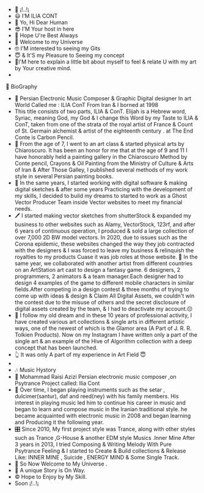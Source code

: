- 👋 ¡!..!¡
- 😃 I’M ILIA CONT
- 🌹 Yo, Hi Dear Human
- 😎 I'M Your host in here
- 🙋‍ Hope U're Best Always 
- 🤠 Welcome to my Universe
- 🤓 I'M interested to seeing my Gits
- 😇 & It'S my Pleasure to Seeing my concept
- 🚆I'M here to explain a little bit about myself to feel & relate U with my art by Your creative mind.
- 
🧬 BioGraphy
- 🤖 Persian Electronic Music Composer & Graphic Digital designer In art World Called me : ILIA ConT From Iran & I borned at 1998
- This title consists of two parts, ILIA & ConT.  Elijah is a Hebrew word, Syriac, meaning God, my God & I change this Word by my Taste to ILIA & ConT, taken from one of the strata of the royal artist of France & Count of St. Germain alchemist & artist of the eighteenth century . at The End Conte is Carbon Pencil.
- 🎨 From the age of 7, I went to an art class & started physical arts by Chiaroscuro. It has been an honor for me that at the age of 9 and 11 I have honorably held a painting gallery in the Chiaroscuro Method by Conte pencil, Crayons & Oil Painting from the Ministry of Culture & Arts of Iran & After Those Galley, I published several methods of my work style in several Persian painting books. 
- 👾 In the same years, I started working with digital software & making digital sketches & after some years Practicing with the development of my skills, I decided to build my dreams to started to work as a Ghost Vector Producer Team inside Vector websites to meet my financial needs.
- 🖊 I started making vector sketches from shutterStock & expanded my business to other websites such as Alamy, VectorStock, 123rf, and after 6 years of continuous operation, I produced & sold a large collection of over 7,000 2D BW model vectors. In 2020, due to issues such as the Corona epidemic, these websites changed the way they job contracted with the designers & I was forced to leave my business & relinquish the royalties to my products Cuase it was job roles at those website.
🧪 In the same year, we collaborated with another artist from different countries on an ArtStation art cast to design a fantasy game. 6 designers, 2 programmers, 2 animators & a team manager.Each designer had to design 4 examples of the game to different mobile characters in similar fields.After competing in a design contest & three months of trying to come up with ideas & design & Claim All Digital Assets, we couldn't win the contest due to the misuse of others and the secret disclosure of digital assets created by the team, & I had to deactivate my account.😔
- 🔰 I follow my old dream and in these 10 years of professional activity, I have created various art collections & single arts in different artistic ways, one of the newest of which is the Glamor area (A Part of J. R. R. Tolkien Products). Now on my Instagram I have written only a part of the single art & an example of the Hive of Algorithm collection with a deep concept that has been launched.
- 👆 It was only A part of my experience in Art Field 😇
- 
- 🎶 Music Hystory
- 🤖 Mohammad Raisi Azizi Persian electronic music composer ,on Psytrance Project called: Ilia Cont
- 🎼 Over time, I began playing instruments such as the setar , dulcimer(santur), daf and reed(ney) with his family members. His interest in playing music led him to continue his career in music and began to learn and compose music in the Iranian traditional style. he became acquainted with electronic music in 2008 and began learning and Producing it the following year.
- 🎛 Since 2010, My first project style was Trance, along with other styles such as Trance ,G-House & another EDM style Musics .Inner Mine After 3 years in 2013, I tried Composing & Writing Melody With Pure Psytrance Feeling & I started to Create & Build collections & Release Like: INNER MINE , Suicide , ENERGY MIND & Some Single Track.
- 🌌 So Now Welcome to My Universe .
- 🧭 A unique Story is On Way.
- © Hope to Enjoy by My Skill.
- Soon ¡!..!¡
